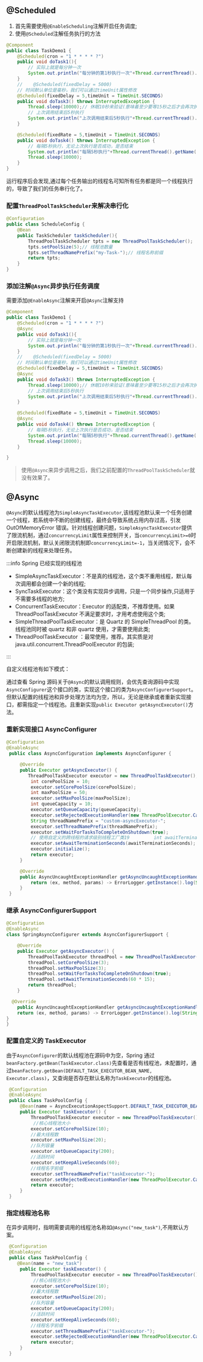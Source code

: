 ## @Scheduled

1. 首先需要使用`@EnableScheduling`注解开启任务调度;
2. 使用`@Scheduled`注解任务执行的方法

```java
@Component
public class TaskDemo1 {
    @Scheduled(cron = "1 * * * * ?")
    public void doTask1(){
        // 实际上就是每分钟一次
        System.out.println("每分钟的第1秒执行一次"+Thread.currentThread().getName());
    }
    //    @Scheduled(fixedDelay = 5000)
    // 时间默认单位是毫秒，我们可以通过timeUnit属性修改
    @Scheduled(fixedDelay = 5,timeUnit = TimeUnit.SECONDS)
    public void doTask3() throws InterruptedException {
        Thread.sleep(10000);// 休眠10秒来验证(意味着至少要等15秒之后才会再次执行)
        // 上次调用结束后5秒执行
        System.out.println("上次调用结束后5秒执行"+Thread.currentThread().getName());
    }

    @Scheduled(fixedRate = 5,timeUnit = TimeUnit.SECONDS)
    public void doTask4() throws InterruptedException {
        // 每隔5秒执行，无论上次执行是否成功，是否结束
        System.out.println("每隔5秒执行"+Thread.currentThread().getName());
        Thread.sleep(10000);
    }
}
```

运行程序后会发现,通过每个任务输出的线程名可知所有任务都是同一个线程执行的，导致了我们的任务串行化了。

### 配置`ThreadPoolTaskScheduler`来解决串行化

```java
@Configuration
public class ScheduleConfig {
    @Bean
    public TaskScheduler taskScheduler(){
        ThreadPoolTaskScheduler tpts = new ThreadPoolTaskScheduler();
        tpts.setPoolSize(5);// 线程池数量
        tpts.setThreadNamePrefix("my-Task-");// 线程名称前缀
        return tpts;
    }
}
```

### 添加注解`@Async`异步执行任务调度

需要添加`@EnableAsync`注解来开启`@Async`注解支持

```java
@Component
public class TaskDemo1 {
    @Scheduled(cron = "1 * * * * ?")
    @Async
    public void doTask1(){
        // 实际上就是每分钟一次
        System.out.println("每分钟的第1秒执行一次"+Thread.currentThread().getName());
    }
    //    @Scheduled(fixedDelay = 5000)
    // 时间默认单位是毫秒，我们可以通过timeUnit属性修改
    @Scheduled(fixedDelay = 5,timeUnit = TimeUnit.SECONDS)
    @Async
    public void doTask3() throws InterruptedException {
        Thread.sleep(10000);// 休眠10秒来验证(意味着至少要等15秒之后才会再次执行)
        // 上次调用结束后5秒执行
        System.out.println("上次调用结束后5秒执行"+Thread.currentThread().getName());
    }

    @Scheduled(fixedRate = 5,timeUnit = TimeUnit.SECONDS)
    @Async
    public void doTask4() throws InterruptedException {
        // 每隔5秒执行，无论上次执行是否成功，是否结束
        System.out.println("每隔5秒执行"+Thread.currentThread().getName());
        Thread.sleep(10000);
    }

}
```

> 使用`@Async`来异步调用之后，我们之前配置的`ThreadPoolTaskScheduler`就没有效果了。

## @Async

`@Async`的默认线程池为`SimpleAsyncTaskExecutor`,该线程池默认来一个任务创建一个线程，若系统中不断的创建线程，最终会导致系统占用内存过高，引发 OutOfMemoryError 错误。针对线程创建问题，`SimpleAsyncTaskExecutor`提供了限流机制，通过`concurrencyLimit`属性来控制开关，当`concurrencyLimit>=0`时开启限流机制，默认关闭限流机制即`concurrencyLimit=-1`，当关闭情况下，会不断创建新的线程来处理任务。

:::info Spring 已经实现的线程池

- SimpleAsyncTaskExecutor：不是真的线程池，这个类不重用线程，默认每次调用都会创建一个新的线程;
- SyncTaskExecutor：这个类没有实现异步调用，只是一个同步操作,只适用于不需要多线程的地方;
- ConcurrentTaskExecutor：Executor 的适配类，不推荐使用。如果 ThreadPoolTaskExecutor 不满足要求时，才用考虑使用这个类;
- SimpleThreadPoolTaskExecutor：是 Quartz 的 SimpleThreadPool 的类。线程池同时被 quartz 和非 quartz 使用，才需要使用此类;
- ThreadPoolTaskExecutor ：最常使用，推荐。其实质是对 java.util.concurrent.ThreadPoolExecutor 的包装;

:::

自定义线程池有如下模式：

通过查看 Spring 源码关于`@Async`的默认调用规则，会优先查询源码中实现`AsyncConfigurer`这个接口的类，实现这个接口的类为`AsyncConfigurerSupport`。但默认配置的线程池和异步处理方法均为空，所以，无论是继承或者重新实现接口，都需指定一个线程池。且重新实现`public Executor getAsyncExecutor()`方法。

### 重新实现接口 AsyncConfigurer

```java
@Configuration
@EnableAsync
 public class AsyncConfiguration implements AsyncConfigurer {

     @Override
     public Executor getAsyncExecutor() {
        ThreadPoolTaskExecutor executor = new ThreadPoolTaskExecutor();
         int corePoolSize = 10;
         executor.setCorePoolSize(corePoolSize);
         int maxPoolSize = 50;
         executor.setMaxPoolSize(maxPoolSize);
         int queueCapacity = 10;
         executor.setQueueCapacity(queueCapacity);
         executor.setRejectedExecutionHandler(new ThreadPoolExecutor.CallerRunsPolicy());
         String threadNamePrefix = "custom-asyncExecutor-";
         executor.setThreadNamePrefix(threadNamePrefix);
         executor.setWaitForTasksToCompleteOnShutdown(true);
         // 使用自定义的跨线程的请求级别线程工厂类19         int awaitTerminationSeconds = 5;
         executor.setAwaitTerminationSeconds(awaitTerminationSeconds);
         executor.initialize();
         return executor;
     }

     @Override
     public AsyncUncaughtExceptionHandler getAsyncUncaughtExceptionHandler() {
         return (ex, method, params) -> ErrorLogger.getInstance().log(String.format("执行异步任务'%s'", method), ex);
     }
 }
```

### 继承 AsyncConfigurerSupport

```java
@Configuration
@EnableAsync
class SpringAsyncConfigurer extends AsyncConfigurerSupport {

    @Override
    public Executor getAsyncExecutor() {
        ThreadPoolTaskExecutor threadPool = new ThreadPoolTaskExecutor();
        threadPool.setCorePoolSize(3);
        threadPool.setMaxPoolSize(3);
        threadPool.setWaitForTasksToCompleteOnShutdown(true);
        threadPool.setAwaitTerminationSeconds(60 * 15);
        return threadPool;
    }

  @Override
    public AsyncUncaughtExceptionHandler getAsyncUncaughtExceptionHandler() {
    return (ex, method, params) -> ErrorLogger.getInstance().log(String.format("执行异步任务'%s'", method), ex);
}
}
```

### 配置自定义的 TaskExecutor

由于`AsyncConfigurer`的默认线程池在源码中为空，Spring 通过`beanFactory.getBean(TaskExecutor.class)`先查看是否有线程池，未配置时，通过`beanFactory.getBean(DEFAULT_TASK_EXECUTOR_BEAN_NAME, Executor.class)`，又查询是否存在默认名称为`TaskExecutor`的线程池。

```java
 @Configuration
 @EnableAsync
 public class TaskPoolConfig {
     @Bean(name = AsyncExecutionAspectSupport.DEFAULT_TASK_EXECUTOR_BEAN_NAME)
     public Executor taskExecutor() {
         ThreadPoolTaskExecutor executor = new ThreadPoolTaskExecutor();
          //核心线程池大小
         executor.setCorePoolSize(10);
         //最大线程数
         executor.setMaxPoolSize(20);
         //队列容量
         executor.setQueueCapacity(200);
         //活跃时间
         executor.setKeepAliveSeconds(60);
         //线程名字前缀
         executor.setThreadNamePrefix("taskExecutor-");
         executor.setRejectedExecutionHandler(new ThreadPoolExecutor.CallerRunsPolicy());
         return executor;
     }
 }
```

### 指定线程池名称

在异步调用时，指明需要调用的线程池名称如`@Async("new_task")`,不用默认方案。

```java
 @Configuration
 @EnableAsync
 public class TaskPoolConfig {
    @Bean(name = "new_task")
     public Executor taskExecutor() {
         ThreadPoolTaskExecutor executor = new ThreadPoolTaskExecutor();
          //核心线程池大小
         executor.setCorePoolSize(10);
         //最大线程数
         executor.setMaxPoolSize(20);
         //队列容量
         executor.setQueueCapacity(200);
         //活跃时间
         executor.setKeepAliveSeconds(60);
         //线程名字前缀
         executor.setThreadNamePrefix("taskExecutor-");
         executor.setRejectedExecutionHandler(new ThreadPoolExecutor.CallerRunsPolicy());
         return executor;
     }
 }
```
